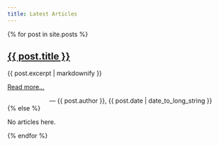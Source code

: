 ```yaml
---
title: Latest Articles
---
```

{% for post in site.posts %}
<section class="index">
  <h1><a href="{{ post.url }}">{{ post.title }}</a></h1>
  <div>
    {{ post.excerpt | markdownify }}
    <p><a href="{{ post.url }}">Read more…</a></p>
  </div>
  <footer style="padding-right: 3em; text-align: right;">
    — {{ post.author }},
    <time>{{ post.date | date_to_long_string }}</time>
  </footer>
</section>
{% else %}
<p class="empty notice">
  No articles here.
</p>
{% endfor %}
